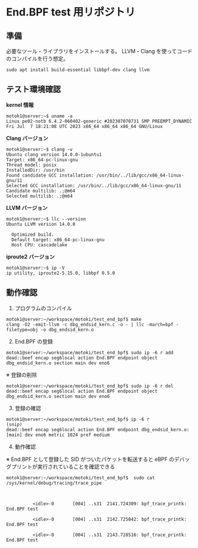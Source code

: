 # End.BPF test 用リポジトリ

## 準備

必要なツール・ライブラリをインストールする。
LLVM・Clang を使ってコードのコンパイルを行う想定。
```
sudo apt install build-essential libbpf-dev clang llvm 
```

## テスト環境確認

**kernel 情報**
```
motok1@server:~$ uname -a
Linux pe02-notb 6.4.2-060402-generic #202307070731 SMP PREEMPT_DYNAMIC Fri Jul  7 18:21:08 UTC 2023 x86_64 x86_64 x86_64 GNU/Linux
```

**Clang バージョン**
```
motok1@server:~$ clang -v
Ubuntu clang version 14.0.0-1ubuntu1
Target: x86_64-pc-linux-gnu
Thread model: posix
InstalledDir: /usr/bin
Found candidate GCC installation: /usr/bin/../lib/gcc/x86_64-linux-gnu/11
Selected GCC installation: /usr/bin/../lib/gcc/x86_64-linux-gnu/11
Candidate multilib: .;@m64
Selected multilib: .;@m64
```

**LLVM バージョン**
```
motok1@server:~$ llc --version
Ubuntu LLVM version 14.0.0

  Optimized build.
  Default target: x86_64-pc-linux-gnu
  Host CPU: cascadelake
```


**iproute2 バージョン**
```
motok1@server:~$ ip -V
ip utility, iproute2-5.15.0, libbpf 0.5.0
```

## 動作確認

1. プログラムのコンパイル

```
motok1@server:~/workspace/motoki/test_end_bpf$ make
clang -O2 -emit-llvm -c dbg_endsid_kern.c -o - | llc -march=bpf -filetype=obj -o dbg_endsid_kern.o
```

2. End.BPF の登録

```
motok1@server:~/workspace/motoki/test_end_bpf$ sudo ip -6 r add dead::beef encap seg6local action End.BPF endpoint object dbg_endsid_kern.o section main dev eno6
```

※ 登録の削除

```
motok1@server:~/workspace/motoki/test_end_bpf$ sudo ip -6 r del dead::beef encap seg6local action End.BPF endpoint object dbg_endsid_kern.o section main dev eno6
```

3. 登録の確認

```
motok1@server:~/workspace/motoki/test_end_bpf$ ip -6 r
(snip)
dead::beef encap seg6local action End.BPF endpoint dbg_endsid_kern.o:[main] dev eno6 metric 1024 pref medium
```

4. 動作確認 

※ End.BPF として登録した SID がついたパケットを転送すると eBPF のデバッグプリントが実行されていることを確認できる

```
motok1@server:~/workspace/motoki/test_end_bpf$  sudo cat  /sys/kernel/debug/tracing/trace_pipe



          <idle>-0       [004] ..s31  2141.724309: bpf_trace_printk: End.BPF test

          <idle>-0       [004] ..s31  2142.725042: bpf_trace_printk: End.BPF test

          <idle>-0       [004] ..s31  2143.728516: bpf_trace_printk: End.BPF test
```

